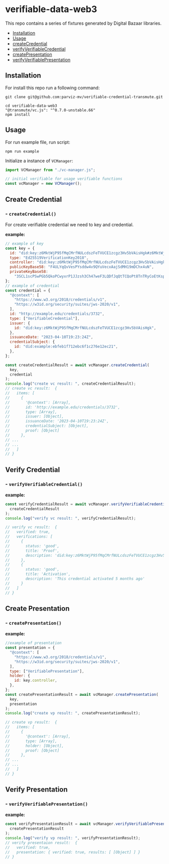 # verifiable-data-web3

This repo contains a series of fixtures generated by Digital Bazaar libraries.

- [Installation](#installation)
- [Usage](#usage)
- [createCredential](#createcredential)
- [verifyVerifiableCredential](#verifyverifiablecredential)
- [createPresentation](#createpresentation)
- [verifyVerifiablePresentation](#verifyverifiablepresentation)

## Installation

For install this repo run a following command:

```shell
git clone git@github.com:parviz-mv/verifiable-credential-transmute.git

cd verifiable-data-web3
"@transmute/vc.js": "^0.7.0-unstable.66"
npm install
```

## Usage

For run example file, run script:

```shell
npm run example
```

Initialize a instance of `VCManager`:

```js
import VCManager from "./vc-manager.js";

// initial verifiable for usage verifiable functions
const vcManager = new VCManager();
```

## Create Credential

### - `createCredential()`

For create verifiable credential we need to key and credential.

**example:**

```javascript
// example of key
const key = {
  id: "did:key:z6MktWjP95fMqCMrfNULcdszFeTVUCE1zcgz3Hv5bVAisHgk#z6MktWjP95fMqCMrfNULcdszFeTVUCE1zcgz3Hv5bVAisHgk",
  type: "Ed25519VerificationKey2018",
  controller: "did:key:z6MktWjP95fMqCMrfNULcdszFeTVUCE1zcgz3Hv5bVAisHgk",
  publicKeyBase58: "F4ULYqQvVesPYsddw4v9QYuVecxAajSdMH19mDChx4uN",
  privateKeyBase58:
    "3SCL1scPSwPGb5QkoPCwyxrP1JJzsh3Ch47weF3LQDfJqQtTCQoPt8TnTRyCoEtKspLdhd74oDc4atJvRMNpmQTr",
};
// example of credential
const credential = {
  "@context": [
    "https://www.w3.org/2018/credentials/v1",
    "https://w3id.org/security/suites/jws-2020/v1",
  ],
  id: "http://example.edu/credentials/3732",
  type: ["VerifiableCredential"],
  issuer: {
    id: "did:key:z6MktWjP95fMqCMrfNULcdszFeTVUCE1zcgz3Hv5bVAisHgk",
  },
  issuanceDate: "2023-04-10T19:23:24Z",
  credentialSubject: {
    id: "did:example:ebfeb1f712ebc6f1c276e12ec21",
  },
};

const createCredentialResult = await vcManager.createCredential(
  key,
  credential
);
console.log("create vc result: ", createCredentialResult);
// create vc result:  {
//   items: [
//     {
//       '@context': [Array],
//       id: 'http://example.edu/credentials/3732',
//       type: [Array],
//       issuer: [Object],
//       issuanceDate: '2023-04-10T19:23:24Z',
//       credentialSubject: [Object],
//       proof: [Object]
//     },
// ...
// ...
//   ]
// }
```

## Verify Credential

### - `verifyVerifiableCredential()`

**example:**

```javascript
const verifyCredentialResult = await vcManager.verifyVerifiableCredential(
  createCredentialResult
);
console.log("verify vc result: ", verifyCredentialResult);

// verify vc result:  {
//   verified: true,
//   verifications: [
//     {
//       status: 'good',
//       title: 'Proof',
//       description: 'did:key:z6MktWjP95fMqCMrfNULcdszFeTVUCE1zcgz3Hv5bVAisHgk#z6MktWjP95fMqCMrfNULcdszFeTVUCE1zcgz3Hv5bVAisHgk'
//     },
//     {
//       status: 'good',
//       title: 'Activation',
//       description: 'This credential activated 5 months ago'
//     }
//   ]
// }
```

## Create Presentation

### - `createPresentation()`

**example:**

```javascript
//example of presentation
const presentation = {
  "@context": [
    "https://www.w3.org/2018/credentials/v1",
    "https://w3id.org/security/suites/jws-2020/v1",
  ],
  type: ["VerifiablePresentation"],
  holder: {
    id: key.controller,
  },
};
const createPresentationResult = await vcManager.createPresentation(
  key,
  presentation
);
console.log("create vp result: ", createPresentationResult);

// create vp result:  {
//   items: [
//     {
//       '@context': [Array],
//       type: [Array],
//       holder: [Object],
//       proof: [Object]
//     },
// ...
// ...
//   ]
// }
```

## Verify Presentation

### - `verifyVerifiablePresentation()`

**example:**

```javascript
const verifyPresentationResult = await vcManager.verifyVerifiablePresentation(
  createPresentationResult
);
console.log("verify vp result: ", verifyPresentationResult);
// verify presentaion result:  {
//   verified: true,
//   presentation: { verified: true, results: [ [Object] ] }
// }
```
